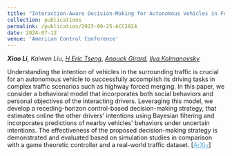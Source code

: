 ```yaml
---
title: "Interaction-Aware Decision-Making for Autonomous Vehicles in Forced Merging Scenario Leveraging Social Psychology Factors"
collection: publications
permalink: /publication/2023-09-25-ACC2024
date: 2024-07-12
venue: 'American Control Conference'
---
```

<i><b>Xiao Li</b>,  Kaiwen Liu</i>, <a href="https://scholar.google.com/citations?hl=en&user=UWnwlu4AAAAJ" target="_blank"><i>H Eric Tseng</i></a>, <a href="https://vodca.engin.umich.edu/" target="_blank"><i>Anouck Girard</i></a>, <a href="https://sites.google.com/a/umich.edu/kolmanovsky/" target="_blank"><i>Ilya Kolmanovsky</i></a>

Understanding the intention of vehicles in the surrounding traffic is crucial for an autonomous vehicle to successfully accomplish its driving tasks in complex traffic scenarios such as highway forced merging. In this paper, we consider a behavioral model that incorporates both social behaviors and personal objectives of the interacting drivers. Leveraging this model, we develop a receding-horizon control-based decision-making strategy, that estimates online the other drivers' intentions using Bayesian filtering and incorporates predictions of nearby vehicles' behaviors under uncertain intentions. The effectiveness of the proposed decision-making strategy is demonstrated and evaluated based on simulation studies in comparison with a game theoretic controller and a real-world traffic dataset. [<a href="https://arxiv.org/abs/2309.14497" target="_blank" style="color:#5DADE2;">ArXiv</a>]
